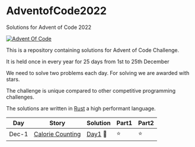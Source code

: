 # AdventofCode2022
Solutions for Advent of Code 2022

[![Advent Of Code](https://miro.medium.com/max/1200/1*XtCMwEXZe2VcH-jfcHwCBQ.jpeg)](https://adventofcode.com/)

This is a repository containing solutions for Advent of Code Challenge. 

It is held once in every year for 25 days from 1st to 25th December 

We need to solve two problems each day. For solving we are awarded with stars.

The challenge is unique compared to other competitive programming challenges.

The solutions are written in [Rust](https://www.rust-lang.org/) a high performant language.

| Day | Story | Solution | Part1 | Part2 |
| --- | --- | --- | --- | --- |
| Dec-1 | [Calorie Counting](https://adventofcode.com/2022/day/1) | [Day1](./src/day1) 🚢 | ⭐  | ⭐  | 

